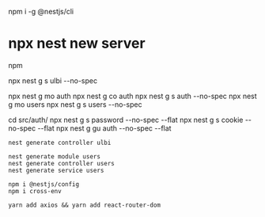 npm i -g @nestjs/cli

# npx nest new server
npm

npx nest g s ulbi --no-spec


npx nest g mo auth
npx nest g co auth
npx nest g s auth --no-spec
npx nest g mo users
npx nest g s users --no-spec

cd src/auth/
npx nest g s password --no-spec --flat
npx nest g s cookie --no-spec --flat
npx nest g gu auth --no-spec --flat


```
nest generate controller ulbi

nest generate module users
nest generate controller users
nest generate service users

npm i @nestjs/config
npm i cross-env

yarn add axios && yarn add react-router-dom
```
